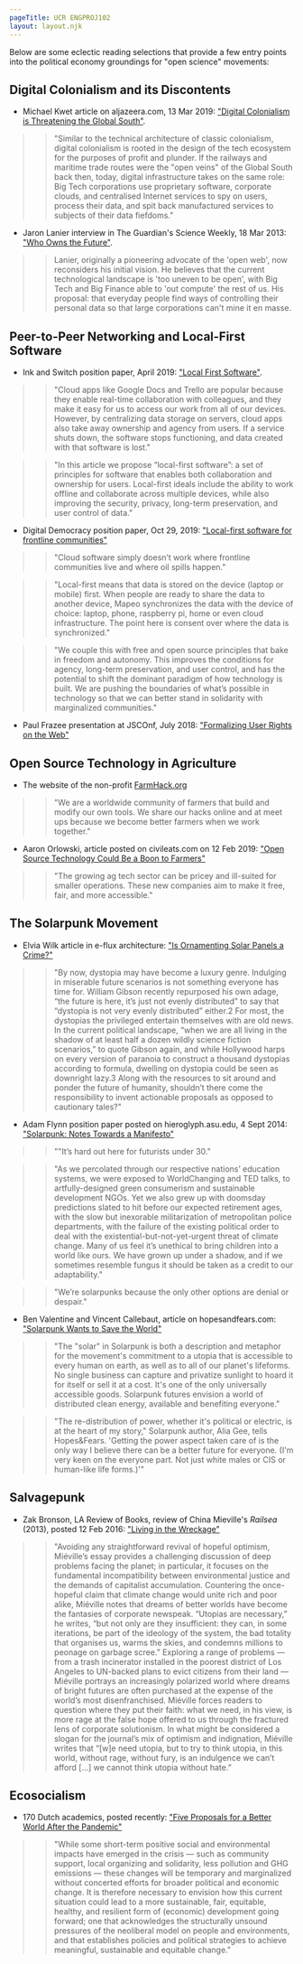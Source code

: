 ```yaml
---
pageTitle: UCR ENGPROJ102 
layout: layout.njk
---
```


Below are some eclectic reading selections that provide a few entry points into the political economy groundings for "open science" movements: 

## Digital Colonialism and its Discontents

- Michael Kwet article on aljazeera.com, 13 Mar 2019:  ["Digital Colonialism is Threatening the Global South"](https://www.aljazeera.com/indepth/opinion/digital-colonialism-threatening-global-south-190129140828809.html).  

>> "Similar to the technical architecture of classic colonialism, digital colonialism is rooted in the design of the tech ecosystem for the purposes of profit and plunder. If the railways and maritime trade routes were the "open veins" of the Global South back then, today, digital infrastructure takes on the same role: Big Tech corporations use proprietary software, corporate clouds, and centralised Internet services to spy on users, process their data, and spit back manufactured services to subjects of their data fiefdoms." 

- Jaron Lanier interview in The Guardian's Science Weekly, 18 Mar 2013:  ["Who Owns the Future"](https://www.theguardian.com/science/audio/2013/mar/18/science-weekly-podcast-jaron-lanier).  

>> Lanier, originally a pioneering advocate of the 'open web', now reconsiders his initial vision.  He believes that the current technological landscape is 'too uneven to be open', with Big Tech and Big Finance able to 'out compute' the rest of us.  His proposal: that everyday people find ways of controlling their personal data so that large corporations can't mine it en masse. 

## Peer-to-Peer Networking and Local-First Software

- Ink and Switch position paper, April 2019: ["Local First Software"](https://www.inkandswitch.com/local-first.html). 

>> "Cloud apps like Google Docs and Trello are popular because they enable real-time collaboration with colleagues, and they make it easy for us to access our work from all of our devices. However, by centralizing data storage on servers, cloud apps also take away ownership and agency from users. If a service shuts down, the software stops functioning, and data created with that software is lost."

>> "In this article we propose “local-first software”: a set of principles for software that enables both collaboration and ownership for users. Local-first ideals include the ability to work offline and collaborate across multiple devices, while also improving the security, privacy, long-term preservation, and user control of data."

- Digital Democracy position paper, Oct 29, 2019: ["Local-first software for frontline communities"](https://www.digital-democracy.org/blog/localfirst/)

>> "Cloud software simply doesn’t work where frontline communities live and where oil spills happen."

>> "Local-first means that data is stored on the device (laptop or mobile) first. When people are ready to share the data to another device, Mapeo synchronizes the data with the device of choice: laptop, phone, raspberry pi, home or even cloud infrastructure. The point here is consent over where the data is synchronized."

>> "We couple this with free and open source principles that bake in freedom and autonomy. This improves the conditions for agency, long-term preservation, and user control, and has the potential to shift the dominant paradigm of how technology is built. We are pushing the boundaries of what’s possible in technology so that we can better stand in solidarity with marginalized communities."

- Paul Frazee presentation at JSCOnf, July 2018: ["Formalizing User Rights on the Web"](https://www.youtube.com/watch?v=x-ffpAkviM0)

## Open Source Technology in Agriculture

- The website of the non-profit [FarmHack.org](https://farmhack.org/tools)

>> "We are a worldwide community of farmers that build and modify our own tools. We share our hacks online and at meet ups because we become better farmers when we work together."

- Aaron Orlowski, article posted on civileats.com on 12 Feb 2019: ["Open Source Technology Could Be a Boon to Farmers"](https://civileats.com/2019/12/02/open-source-technology-could-be-a-boon-to-farmers/)

>> "The growing ag tech sector can be pricey and ill-suited for smaller operations. These new companies aim to make it free, fair, and more accessible."

## The Solarpunk Movement

- Elvia Wilk article in e-flux architecture: ["Is Ornamenting Solar Panels a Crime?"](https://www.e-flux.com/architecture/positions/191258/is-ornamenting-solar-panels-a-crime/)

>> "By now, dystopia may have become a luxury genre. Indulging in miserable future scenarios is not something everyone has time for. William Gibson recently repurposed his own adage, “the future is here, it’s just not evenly distributed” to say that “dystopia is not very evenly distributed” either.2 For most, the dystopias the privileged entertain themselves with are old news. In the current political landscape, “when we are all living in the shadow of at least half a dozen wildly science fiction scenarios,” to quote Gibson again, and while Hollywood harps on every version of paranoia to construct a thousand dystopias according to formula, dwelling on dystopia could be seen as downright lazy.3 Along with the resources to sit around and ponder the future of humanity, shouldn’t there come the responsibility to invent actionable proposals as opposed to cautionary tales?"

- Adam Flynn position paper posted on hieroglyph.asu.edu, 4 Sept 2014: ["Solarpunk: Notes Towards a Manifesto"](https://hieroglyph.asu.edu/2014/09/solarpunk-notes-toward-a-manifesto/)

>> ""It’s hard out here for futurists under 30."

>> "As we percolated through our respective nations’ education systems, we were exposed to WorldChanging and TED talks, to artfully-designed green consumerism and sustainable development NGOs. Yet we also grew up with doomsday predictions slated to hit before our expected retirement ages, with the slow but inexorable militarization of metropolitan police departments, with the failure of the existing political order to deal with the existential-but-not-yet-urgent threat of climate change. Many of us feel it’s unethical to bring children into a world like ours. We have grown up under a shadow, and if we sometimes resemble fungus it should be taken as a credit to our adaptability."

>> "We’re solarpunks because the only other options are denial or despair."

- Ben Valentine and Vincent Callebaut, article on hopesandfears.com: ["Solarpunk Wants to Save the World"](http://www.hopesandfears.com/hopes/city/life/215749-solarpunk)

>> "The "solar" in Solarpunk is both a description and metaphor for the movement's commitment to a utopia that is accessible to every human on earth, as well as to all of our planet's lifeforms. No single business can capture and privatize sunlight to hoard it for itself or sell it at a cost. It's one of the only universally accessible goods. Solarpunk futures envision a world of distributed clean energy, available and benefiting everyone."

>> "The re-distribution of power, whether it's political or electric, is at the heart of my story," Solarpunk author, Alia Gee, tells Hopes&Fears. 'Getting the power aspect taken care of is the only way I believe there can be a better future for everyone. (I'm very keen on the everyone part. Not just white males or CIS or human-like life forms.)'"

## Salvagepunk

- Zak Bronson, LA Review of Books, review of China Mieville's *Railsea* (2013), posted 12 Feb 2016: ["Living in the Wreckage"](https://lareviewofbooks.org/article/living-in-the-wreckage)

>> "Avoiding any straightforward revival of hopeful optimism, Miéville’s essay provides a challenging discussion of deep problems facing the planet; in particular, it focuses on the fundamental incompatibility between environmental justice and the demands of capitalist accumulation. Countering the once-hopeful claim that climate change would unite rich and poor alike, Miéville notes that dreams of better worlds have become the fantasies of corporate newspeak. “Utopias are necessary,” he writes, “but not only are they insufficient: they can, in some iterations, be part of the ideology of the system, the bad totality that organises us, warms the skies, and condemns millions to peonage on garbage scree.” Exploring a range of problems — from a trash incinerator installed in the poorest district of Los Angeles to UN-backed plans to evict citizens from their land — Miéville portrays an increasingly polarized world where dreams of bright futures are often purchased at the expense of the world’s most disenfranchised. Miéville forces readers to question where they put their faith: what we need, in his view, is more rage at the false hope offered to us through the fractured lens of corporate solutionism. In what might be considered a slogan for the journal’s mix of optimism and indignation, Miéville writes that “[w]e need utopia, but to try to think utopia, in this world, without rage, without fury, is an indulgence we can’t afford […] we cannot think utopia without hate.”

## Ecosocialism 

- 170 Dutch academics, posted recently: ["Five Proposals for a Better World After the Pandemic"](https://climateandcapitalism.com/2020/04/20/five-proposals-for-a-better-world-after-the-pandemic/)

>> "While some short-term positive social and environmental impacts have emerged in the crisis — such as community support, local organizing and solidarity, less pollution and GHG emissions — these changes will be temporary and marginalized without concerted efforts for broader political and economic change. It is therefore necessary to envision how this current situation could lead to a more sustainable, fair, equitable, healthy, and resilient form of (economic) development going forward; one that acknowledges the structurally unsound pressures of the neoliberal model on people and environments, and that establishes policies and political strategies to achieve meaningful, sustainable and equitable change."